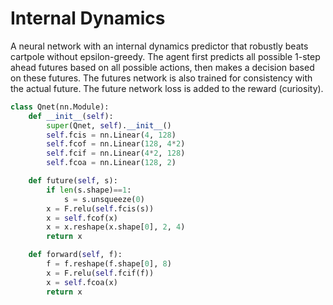 # Internal Dynamics

A neural network with an internal dynamics predictor that robustly beats cartpole without epsilon-greedy. The agent first predicts all possible 1-step ahead futures based on all possible actions, then makes a decision based on these futures. The futures network is also trained for consistency with the actual future. The future network loss is added to the reward (curiosity).

```py
class Qnet(nn.Module):
    def __init__(self):
        super(Qnet, self).__init__()
        self.fcis = nn.Linear(4, 128)
        self.fcof = nn.Linear(128, 4*2)
        self.fcif = nn.Linear(4*2, 128)
        self.fcoa = nn.Linear(128, 2)

    def future(self, s):
        if len(s.shape)==1:
            s = s.unsqueeze(0)
        x = F.relu(self.fcis(s))
        x = self.fcof(x)
        x = x.reshape(x.shape[0], 2, 4)
        return x

    def forward(self, f):
        f = f.reshape(f.shape[0], 8)
        x = F.relu(self.fcif(f))
        x = self.fcoa(x)
        return x
```
